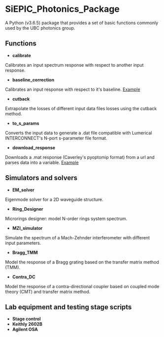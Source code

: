 # SiEPIC_Photonics_Package
A Python (v3.6.5) package that provides a set of basic functions commonly used by the UBC photonics group.

## Functions
* **calibrate**

Calibrates an input spectrum response with respect to another input response.

* **baseline_correction**

Calibrates an input response with respect to it's baseline. [Example](https://github.com/mustafacc/SiEPIC_Photonics_Package/tree/master/Examples/baseline_correction)

* **cutback**

Extrapolate the losses of different input data files losses using the cutback method.

* **to_s_params**

Converts the input data to generate a .dat file compatible with Lumerical INTERCONNECT's N-port s-parameter file format.

* **download_response**

Downloads a .mat response (Caverley's pyoptomip format) from a url and parses data into a variable. [Example](https://github.com/mustafacc/SiEPIC_Photonics_Package/tree/master/Examples/grab_mat_file)

## Simulators and solvers
* **EM_solver**

Eigenmode solver for a 2D waveguide structure.

* **Ring_Designer**

Microrings designer: model N-order rings system spectrum.

* **MZI_simulator**

Simulate the spectrum of a Mach-Zehnder interferometer with different input parameters.

* **Bragg_TMM**

Model the response of a Bragg grating based on the transfer matrix method (TMM).

* **Contra_DC**

Model the response of a contra-directional coupler based on coupled mode theory (CMT) and transfer matrix method.


## Lab equipment and testing stage scripts

* **Stage control**
* **Keithly 2602B**
* **Agilent OSA**

